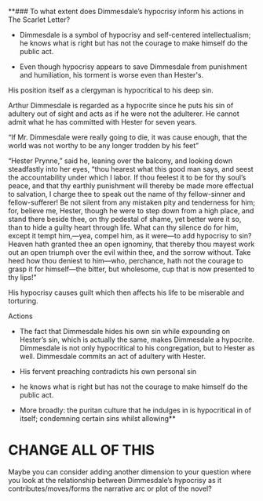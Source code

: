 **### To what extent does Dimmesdale’s hypocrisy inform his actions in The Scarlet Letter?

  
  

-   Dimmesdale is a symbol of hypocrisy and self-centered intellectualism; he knows what is right but has not the courage to make himself do the public act.
    

  

-   Even though hypocrisy appears to save Dimmesdale from punishment and humiliation, his torment is worse even than Hester's.
    

  
  

His position itself as a clergyman is hypocritical to his deep sin.

  

Arthur Dimmesdale is regarded as a hypocrite since he puts his sin of adultery out of sight and acts as if he were not the adulterer. He cannot admit what he has committed with Hester for seven years.

  

“If Mr. Dimmesdale were really going to die, it was cause enough, that the world was not worthy to be any longer trodden by his feet”

  

“Hester Prynne,” said he, leaning over the balcony, and looking down steadfastly into her eyes, “thou hearest what this good man says, and seest the accountability under which I labor. If thou feelest it to be for thy soul’s peace, and that thy earthly punishment will thereby be made more effectual to salvation, I charge thee to speak out the name of thy fellow-sinner and fellow-sufferer! Be not silent from any mistaken pity and tenderness for him; for, believe me, Hester, though he were to step down from a high place, and stand there beside thee, on thy pedestal of shame, yet better were it so, than to hide a guilty heart through life. What can thy silence do for him, except it tempt him,—yea, compel him, as it were—to add hypocrisy to sin? Heaven hath granted thee an open ignominy, that thereby thou mayest work out an open triumph over the evil within thee, and the sorrow without. Take heed how thou deniest to him—who, perchance, hath not the courage to grasp it for himself—the bitter, but wholesome, cup that is now presented to thy lips!”

  

His hypocrisy causes guilt which then affects his life to be miserable and torturing. 

  
  

Actions 

-   The fact that Dimmesdale hides his own sin while expounding on Hester’s sin, which is actually the same, makes Dimmesdale a hypocrite. Dimmesdale is not only hypocritical to his congregation, but to Hester as well. Dimmesdale commits an act of adultery with Hester.
    
-   His fervent preaching contradicts his own personal sin
    
-   he knows what is right but has not the courage to make himself do the public act.
    
-   More broadly: the puritan culture that he indulges in is hypocritical in of itself; condemning certain sins whilst allowing**





# CHANGE ALL OF THIS

Maybe you can consider adding another dimension to your question where you look at the relationship between Dimmesdale’s hypocrisy as it contributes/moves/forms the narrative arc or plot of the novel?